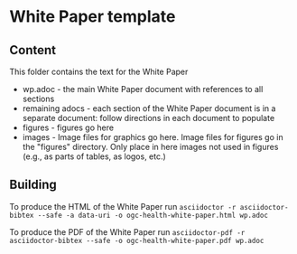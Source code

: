 # White Paper template

## Content

This folder contains the text for the White Paper

* wp.adoc - the main White Paper document with references to all sections
* remaining adocs - each section of the White Paper document is in a separate document: follow directions in each document to populate
* figures - figures go here
* images - Image files for graphics go here. Image files for figures go in the "figures" directory. Only place in here images not used in figures (e.g., as parts of tables, as logos, etc.)

## Building

To produce the HTML of the White Paper run `asciidoctor -r asciidoctor-bibtex --safe -a data-uri -o ogc-health-white-paper.html wp.adoc`

To produce the PDF of the White Paper run `asciidoctor-pdf -r asciidoctor-bibtex --safe -o ogc-health-white-paper.pdf wp.adoc`
